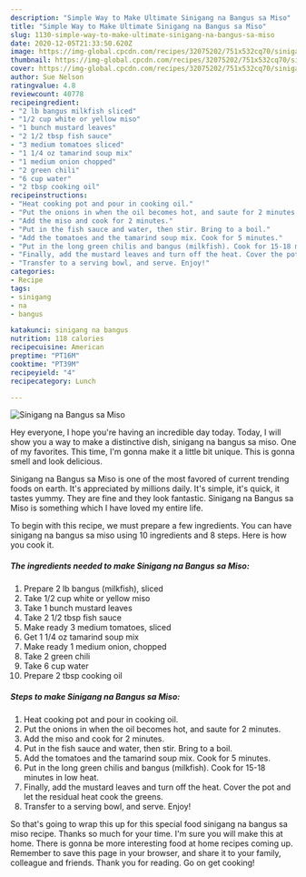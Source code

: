 ```yaml
---
description: "Simple Way to Make Ultimate Sinigang na Bangus sa Miso"
title: "Simple Way to Make Ultimate Sinigang na Bangus sa Miso"
slug: 1130-simple-way-to-make-ultimate-sinigang-na-bangus-sa-miso
date: 2020-12-05T21:33:50.620Z
image: https://img-global.cpcdn.com/recipes/32075202/751x532cq70/sinigang-na-bangus-sa-miso-recipe-main-photo.jpg
thumbnail: https://img-global.cpcdn.com/recipes/32075202/751x532cq70/sinigang-na-bangus-sa-miso-recipe-main-photo.jpg
cover: https://img-global.cpcdn.com/recipes/32075202/751x532cq70/sinigang-na-bangus-sa-miso-recipe-main-photo.jpg
author: Sue Nelson
ratingvalue: 4.8
reviewcount: 40778
recipeingredient:
- "2 lb bangus milkfish sliced"
- "1/2 cup white or yellow miso"
- "1 bunch mustard leaves"
- "2 1/2 tbsp fish sauce"
- "3 medium tomatoes sliced"
- "1 1/4 oz tamarind soup mix"
- "1 medium onion chopped"
- "2 green chili"
- "6 cup water"
- "2 tbsp cooking oil"
recipeinstructions:
- "Heat cooking pot and pour in cooking oil."
- "Put the onions in when the oil becomes hot, and saute for 2 minutes."
- "Add the miso and cook for 2 minutes."
- "Put in the fish sauce and water, then stir. Bring to a boil."
- "Add the tomatoes and the tamarind soup mix. Cook for 5 minutes."
- "Put in the long green chilis and bangus (milkfish). Cook for 15-18 minutes in low heat."
- "Finally, add the mustard leaves and turn off the heat. Cover the pot and let the residual heat cook the greens."
- "Transfer to a serving bowl, and serve. Enjoy!"
categories:
- Recipe
tags:
- sinigang
- na
- bangus

katakunci: sinigang na bangus 
nutrition: 118 calories
recipecuisine: American
preptime: "PT16M"
cooktime: "PT39M"
recipeyield: "4"
recipecategory: Lunch

---
```



![Sinigang na Bangus sa Miso](https://img-global.cpcdn.com/recipes/32075202/751x532cq70/sinigang-na-bangus-sa-miso-recipe-main-photo.jpg)

Hey everyone, I hope you're having an incredible day today. Today, I will show you a way to make a distinctive dish, sinigang na bangus sa miso. One of my favorites. This time, I'm gonna make it a little bit unique. This is gonna smell and look delicious.



Sinigang na Bangus sa Miso is one of the most favored of current trending foods on earth. It's appreciated by millions daily. It's simple, it's quick, it tastes yummy. They are fine and they look fantastic. Sinigang na Bangus sa Miso is something which I have loved my entire life.


To begin with this recipe, we must prepare a few ingredients. You can have sinigang na bangus sa miso using 10 ingredients and 8 steps. Here is how you cook it.

<!--inarticleads1-->

##### The ingredients needed to make Sinigang na Bangus sa Miso:

1. Prepare 2 lb bangus (milkfish), sliced
1. Take 1/2 cup white or yellow miso
1. Take 1 bunch mustard leaves
1. Take 2 1/2 tbsp fish sauce
1. Make ready 3 medium tomatoes, sliced
1. Get 1 1/4 oz tamarind soup mix
1. Make ready 1 medium onion, chopped
1. Take 2 green chili
1. Take 6 cup water
1. Prepare 2 tbsp cooking oil




<!--inarticleads2-->

##### Steps to make Sinigang na Bangus sa Miso:

1. Heat cooking pot and pour in cooking oil.
1. Put the onions in when the oil becomes hot, and saute for 2 minutes.
1. Add the miso and cook for 2 minutes.
1. Put in the fish sauce and water, then stir. Bring to a boil.
1. Add the tomatoes and the tamarind soup mix. Cook for 5 minutes.
1. Put in the long green chilis and bangus (milkfish). Cook for 15-18 minutes in low heat.
1. Finally, add the mustard leaves and turn off the heat. Cover the pot and let the residual heat cook the greens.
1. Transfer to a serving bowl, and serve. Enjoy!




So that's going to wrap this up for this special food sinigang na bangus sa miso recipe. Thanks so much for your time. I'm sure you will make this at home. There is gonna be more interesting food at home recipes coming up. Remember to save this page in your browser, and share it to your family, colleague and friends. Thank you for reading. Go on get cooking!
